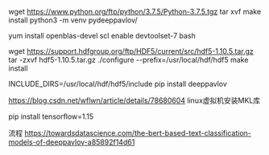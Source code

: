 wget https://www.python.org/ftp/python/3.7.5/Python-3.7.5.tgz
tar xvf
make install
python3 -m venv pydeeppavlov/

yum install openblas-devel
scl enable devtoolset-7 bash

wget https://support.hdfgroup.org/ftp/HDF5/current/src/hdf5-1.10.5.tar.gz
tar -zxvf hdf5-1.10.5.tar.gz
./configure --prefix=/usr/local/hdf/hdf5
make install

INCLUDE_DIRS=/usr/local/hdf/hdf5/include
pip install deeppavlov


https://blog.csdn.net/wflwn/article/details/78680604  linux虚拟机安装MKL库


pip install tensorflow=1.15

流程
https://towardsdatascience.com/the-bert-based-text-classification-models-of-deeppavlov-a85892f14d61
